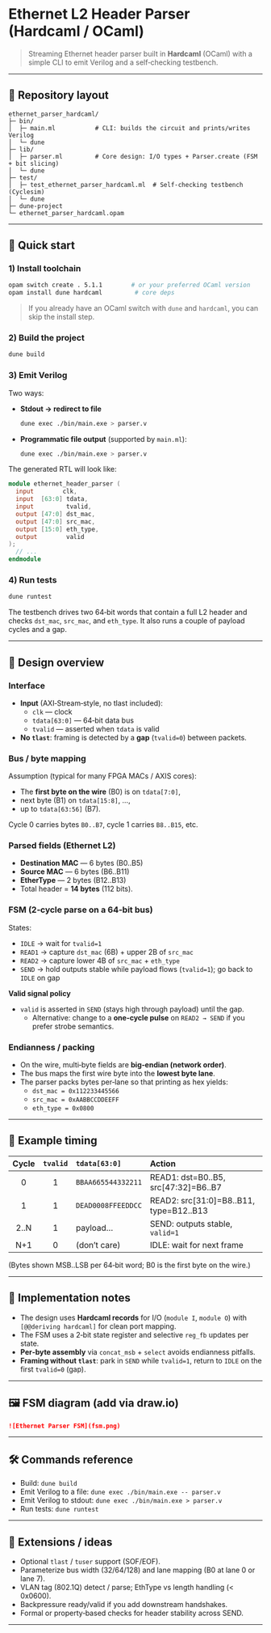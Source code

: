 # Ethernet L2 Header Parser (Hardcaml / OCaml)

> Streaming Ethernet header parser built in **Hardcaml** (OCaml) with a simple CLI to emit Verilog and a self‑checking testbench.

---

## 📂 Repository layout

```
ethernet_parser_hardcaml/
├─ bin/
│  ├─ main.ml           # CLI: builds the circuit and prints/writes Verilog
│  └─ dune
├─ lib/
│  ├─ parser.ml         # Core design: I/O types + Parser.create (FSM + bit slicing)
│  └─ dune
├─ test/
│  ├─ test_ethernet_parser_hardcaml.ml  # Self‑checking testbench (Cyclesim)
│  └─ dune
├─ dune-project
└─ ethernet_parser_hardcaml.opam
```

---

## 🚀 Quick start

### 1) Install toolchain
```bash
opam switch create . 5.1.1        # or your preferred OCaml version
opam install dune hardcaml         # core deps
```

> If you already have an OCaml switch with `dune` and `hardcaml`, you can skip the install step.

### 2) Build the project
```bash
dune build
```

### 3) Emit Verilog
Two ways:

- **Stdout → redirect to file**
  ```bash
  dune exec ./bin/main.exe > parser.v
  ```

- **Programmatic file output** (supported by `main.ml`):
  ```bash
  dune exec ./bin/main.exe > parser.v
  ```

The generated RTL will look like:
```verilog
module ethernet_header_parser (
  input        clk,
  input  [63:0] tdata,
  input         tvalid,
  output [47:0] dst_mac,
  output [47:0] src_mac,
  output [15:0] eth_type,
  output        valid
);
  // ...
endmodule
```

### 4) Run tests
```bash
dune runtest
```
The testbench drives two 64‑bit words that contain a full L2 header and checks
`dst_mac`, `src_mac`, and `eth_type`. It also runs a couple of payload cycles and a gap.


---

## 🧠 Design overview

### Interface
- **Input** (AXI‑Stream‑style, no tlast included):
  - `clk` — clock
  - `tdata[63:0]` — 64‑bit data bus
  - `tvalid` — asserted when `tdata` is valid
- **No `tlast`**: framing is detected by a **gap** (`tvalid=0`) between packets.

### Bus / byte mapping
Assumption (typical for many FPGA MACs / AXIS cores):
- The **first byte on the wire** (B0) is on `tdata[7:0]`,
- next byte (B1) on `tdata[15:8]`, …,
- up to `tdata[63:56]` (B7).

Cycle 0 carries bytes `B0..B7`, cycle 1 carries `B8..B15`, etc.

### Parsed fields (Ethernet L2)
- **Destination MAC** — 6 bytes (B0..B5)
- **Source MAC** — 6 bytes (B6..B11)
- **EtherType** — 2 bytes (B12..B13)
- Total header = **14 bytes** (112 bits).

### FSM (2‑cycle parse on a 64‑bit bus)
States:
- `IDLE` → wait for `tvalid=1`
- `READ1` → capture `dst_mac` (6B) + upper 2B of `src_mac`
- `READ2` → capture lower 4B of `src_mac` + `eth_type`
- `SEND` → hold outputs stable while payload flows (`tvalid=1`); go back to `IDLE` on gap

**Valid signal policy**
- `valid` is asserted in `SEND` (stays high through payload) until the gap.
  - Alternative: change to a **one‑cycle pulse** on `READ2 → SEND` if you prefer strobe semantics.

### Endianness / packing
- On the wire, multi‑byte fields are **big‑endian (network order)**.
- The bus maps the first wire byte into the **lowest byte lane**.
- The parser packs bytes per‑lane so that printing as hex yields:
  - `dst_mac = 0x112233445566`
  - `src_mac = 0xAABBCCDDEEFF`
  - `eth_type = 0x0800`

---

## 🧪 Example timing

| Cycle | `tvalid` | `tdata[63:0]`           | Action                         |
|:----:|:--------:|:-------------------------|:-------------------------------|
| 0    | 1        | `BBAA665544332211`       | READ1: dst=B0..B5, src[47:32]=B6..B7 |
| 1    | 1        | `DEAD0008FFEEDDCC`       | READ2: src[31:0]=B8..B11, type=B12..B13 |
| 2..N | 1        | payload…                 | SEND: outputs stable, `valid=1` |
| N+1  | 0        | (don’t care)             | IDLE: wait for next frame      |

(Bytes shown MSB..LSB per 64‑bit word; B0 is the first byte on the wire.)

---

## 🧩 Implementation notes

- The design uses **Hardcaml records** for I/O (`module I`, `module O`) with `[@@deriving hardcaml]` for clean port mapping.
- The FSM uses a 2‑bit state register and selective `reg_fb` updates per state.
- **Per‑byte assembly** via `concat_msb` + `select` avoids endianness pitfalls.
- **Framing without `tlast`**: park in `SEND` while `tvalid=1`, return to `IDLE` on the first `tvalid=0` (gap).

---

## 🖼️ FSM diagram (add via draw.io)

```md
![Ethernet Parser FSM](fsm.png)
```




---

## 🛠 Commands reference

- Build: `dune build`
- Emit Verilog to a file: `dune exec ./bin/main.exe -- parser.v`
- Emit Verilog to stdout: `dune exec ./bin/main.exe > parser.v`
- Run tests: `dune runtest`

---

## 🔮 Extensions / ideas

- Optional `tlast` / `tuser` support (SOF/EOF).
- Parameterize bus width (32/64/128) and lane mapping (B0 at lane 0 or lane 7).
- VLAN tag (802.1Q) detect / parse; EthType vs length handling (< 0x0600).
- Backpressure ready/valid if you add downstream handshakes.
- Formal or property‑based checks for header stability across SEND.

---
